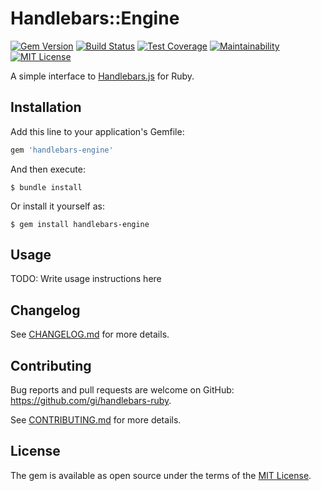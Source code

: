 # Handlebars::Engine

[![Gem Version](https://badge.fury.io/rb/handlebars-engine.svg)](https://rubygems.org/gems/handlebars-engine)
[![Build Status](https://github.com/gi/handlebars-ruby/actions/workflows/ci.yml/badge.svg)](https://github.com/gi/handlebars-ruby/actions/workflows/ci.yml)
[![Test Coverage](https://api.codeclimate.com/v1/badges/45d98ad9e12ee3384161/test_coverage)](https://codeclimate.com/github/gi/handlebars-ruby/test_coverage)
[![Maintainability](https://api.codeclimate.com/v1/badges/45d98ad9e12ee3384161/maintainability)](https://codeclimate.com/github/gi/handlebars-ruby/maintainability)
[![MIT License](https://img.shields.io/badge/License-MIT-blue.svg)](LICENSE.txt)

A simple interface to [Handlebars.js](https://handlebarsjs.com) for Ruby.

## Installation

Add this line to your application's Gemfile:

```ruby
gem 'handlebars-engine'
```

And then execute:

    $ bundle install

Or install it yourself as:

    $ gem install handlebars-engine

## Usage

TODO: Write usage instructions here

## Changelog

See [CHANGELOG.md](CHANGELOG.md) for more details.

## Contributing

Bug reports and pull requests are welcome on GitHub:
https://github.com/gi/handlebars-ruby.

See [CONTRIBUTING.md](CONTRIBUTING.md) for more details.

## License

The gem is available as open source under the terms of the [MIT License](https://opensource.org/licenses/MIT).
